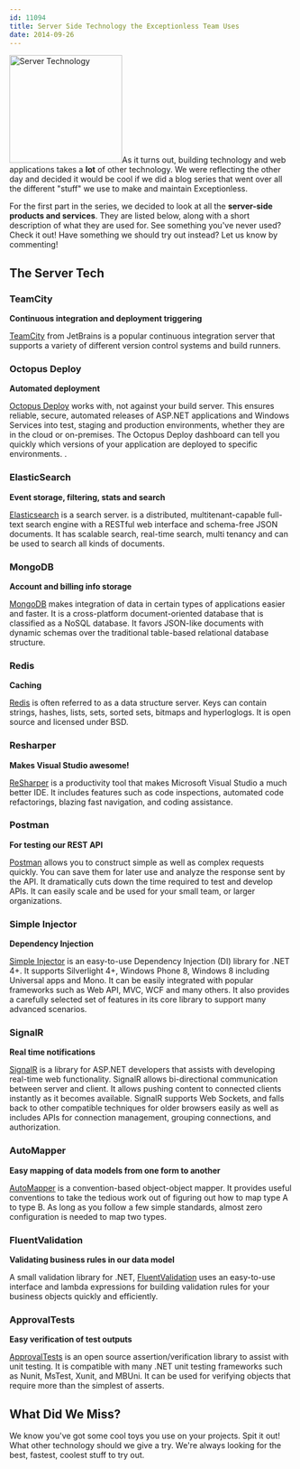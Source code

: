 ```yaml
---
id: 11094
title: Server Side Technology the Exceptionless Team Uses
date: 2014-09-26
---
```

<img loading="lazy" class="alignright size-full wp-image-11102" src="/assets/img/news/servers.jpg" alt="Server Technology" width="200" height="191" data-id="11102" />As it turns out, building technology and web applications takes a **lot** of other technology. We were reflecting the other day and decided it would be cool if we did a blog series that went over all the different "stuff" we use to make and maintain Exceptionless.

For the first part in the series, we decided to look at all the **server-side products and services**. They are listed below, along with a short description of what they are used for. See something you've never used? Check it out! Have something we should try out instead? Let us know by commenting!<!--more-->

## The Server Tech

### TeamCity

**Continuous integration and deployment triggering**

<a title="Team City" href="http://www.jetbrains.com/teamcity/" target="_blank">TeamCity</a> from JetBrains is a popular continuous integration server that supports a variety of different version control systems and build runners.

### Octopus Deploy

**Automated deployment**

<a title="Octopus Deploy" href="http://octopusdeploy.com/" target="_blank">Octopus Deploy</a> works with, not against your build server. This ensures reliable, secure, automated releases of ASP.NET applications and Windows Services into test, staging and production environments, whether they are in the cloud or on-premises. The Octopus Deploy dashboard can tell you quickly which versions of your application are deployed to specific environments. .

### ElasticSearch

**Event storage, filtering, stats and search**

<a title="Elastic Search" href="http://www.elasticsearch.com/" target="_blank">Elasticsearch</a> is a search server. is a distributed, multitenant-capable full-text search engine with a RESTful web interface and schema-free JSON documents. It has scalable search, real-time search, multi tenancy and can be used to search all kinds of documents.

### MongoDB

**Account and billing info storage**

<a title="MongoDB" href="http://www.mongodb.org/" target="_blank">MongoDB</a> makes integration of data in certain types of applications easier and faster. It is a cross-platform document-oriented database that is classified as a NoSQL database. It favors JSON-like documents with dynamic schemas over the traditional table-based relational database structure.

### Redis

**Caching**

<a title="Redis" href="http://redis.io/" target="_blank">Redis</a> is often referred to as a data structure server. Keys can contain strings, hashes, lists, sets, sorted sets, bitmaps and hyperloglogs. It is open source and licensed under BSD.

### Resharper

**Makes Visual Studio awesome!**

<a href="http://www.jetbrains.com/resharper/" target="_blank">ReSharper</a> is a productivity tool that makes Microsoft Visual Studio a much better IDE. It includes features such as code inspections, automated code refactorings, blazing fast navigation, and coding assistance.

### Postman

**For testing our REST API**

<a title="Postman" href="http://www.getpostman.com/" target="_blank">Postman</a> allows you to construct simple as well as complex requests quickly. You can save them for later use and analyze the response sent by the API. It dramatically cuts down the time required to test and develop APIs. It can easily scale and be used for your small team, or larger organizations.

### Simple Injector

**Dependency Injection**

<a title="Simple Injector" href="https://simpleinjector.codeplex.com/" target="_blank">Simple Injector</a> is an easy-to-use Dependency Injection (DI) library for .NET 4+. It supports Silverlight 4+, Windows Phone 8, Windows 8 including Universal apps and Mono. It can be easily integrated with popular frameworks such as Web API, MVC, WCF and many others. It also provides a carefully selected set of features in its core library to support many advanced scenarios.

### SignalR

**Real time notifications**

<a title="SingleR" href="http://signalr.net/" target="_blank">SignalR</a> is a library for ASP.NET developers that assists with developing real-time web functionality. SignalR allows bi-directional communication between server and client. It allows pushing content to connected clients instantly as it becomes available. SignalR supports Web Sockets, and falls back to other compatible techniques for older browsers easily as well as includes APIs for connection management, grouping connections, and authorization.

### AutoMapper

**Easy mapping of data models from one form to another**

<a title="Auto Mapper" href="https://github.com/AutoMapper/AutoMapper" target="_blank">AutoMapper</a> is a convention-based object-object mapper. It provides useful conventions to take the tedious work out of figuring out how to map type A to type B. As long as you follow a few simple standards, almost zero configuration is needed to map two types.

### FluentValidation

**Validating business rules in our data model**

A small validation library for .NET, <a title="Fluent Validation" href="http://fluentvalidation.codeplex.com/" target="_blank">FluentValidation</a> uses an easy-to-use interface and lambda expressions for building validation rules for your business objects quickly and efficiently.

### ApprovalTests

**Easy verification of test outputs**

<a title="Approval Tests" href="http://approvaltests.sourceforge.net/" target="_blank">ApprovalTests</a> is an open source assertion/verification library to assist with unit testing. It is compatible with many .NET unit testing frameworks such as Nunit, MsTest, Xunit, and MBUni. It can be used for verifying objects that require more than the simplest of asserts.

## What Did We Miss?

We know you've got some cool toys you use on your projects. Spit it out! What other technology should we give a try. We're always looking for the best, fastest, coolest stuff to try out.
